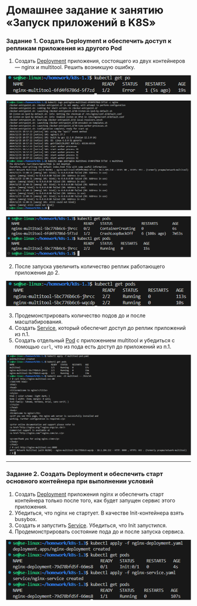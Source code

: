 # Домашнее задание к занятию «Запуск приложений в K8S»

### Задание 1. Создать Deployment и обеспечить доступ к репликам приложения из другого Pod

1. Создать [Deployment](https://github.com/SeNike/k8s-1.3/blob/main/deployment.yaml) приложения, состоящего из двух контейнеров — nginx и multitool. Решить возникшую ошибку.

![IMG](https://github.com/SeNike/Study_24/blob/main/k8s/1.3/1.png)

![IMG](https://github.com/SeNike/Study_24/blob/main/k8s/1.3/2.png)

![IMG](https://github.com/SeNike/Study_24/blob/main/k8s/1.3/3.png)

2. После запуска увеличить количество реплик работающего приложения до 2.

![IMG](https://github.com/SeNike/Study_24/blob/main/k8s/1.3/4.png)

3. Продемонстрировать количество подов до и после масштабирования.
4. Создать [Service](https://github.com/SeNike/k8s-1.3/blob/main/nginx-multitool-service.yaml), который обеспечит доступ до реплик приложений из п.1.
5. Создать отдельный [Pod](https://github.com/SeNike/k8s-1.3/blob/main/multitool-pod.yaml) с приложением multitool и убедиться с помощью `curl`, что из пода есть доступ до приложений из п.1.

![IMG](https://github.com/SeNike/Study_24/blob/main/k8s/1.3/5.png)

------

### Задание 2. Создать Deployment и обеспечить старт основного контейнера при выполнении условий

1. Создать [Deployment](https://github.com/SeNike/k8s-1.3/blob/main/nginx-deployment.yaml) приложения nginx и обеспечить старт контейнера только после того, как будет запущен сервис этого приложения.
2. Убедиться, что nginx не стартует. В качестве Init-контейнера взять busybox.
3. Создать и запустить [Service](https://github.com/SeNike/k8s-1.3/blob/main/nginx-service.yaml). Убедиться, что Init запустился.
4. Продемонстрировать состояние пода до и после запуска сервиса.

![IMG](https://github.com/SeNike/Study_24/blob/main/k8s/1.3/6.png)

